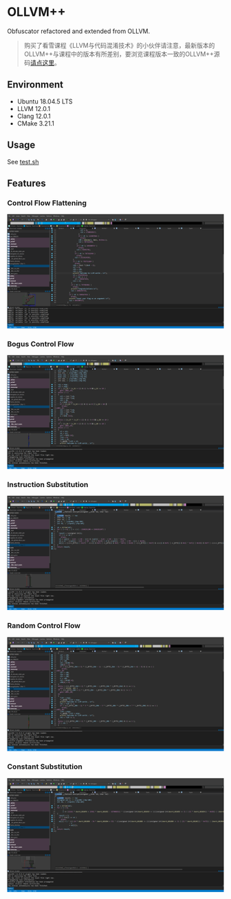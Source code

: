 # OLLVM++
Obfuscator refactored and extended from OLLVM.
> 购买了看雪课程《LLVM与代码混淆技术》的小伙伴请注意，最新版本的OLLVM++与课程中的版本有所差别，要浏览课程版本一致的OLLVM++源码[请点这里](https://github.com/bluesadi/OLLVM-plusplus/tree/525680ab2ddf4f5c3744f1f6f6a3ba1581394ff4)。
## Environment
- Ubuntu 18.04.5 LTS
- LLVM 12.0.1
- Clang 12.0.1
- CMake 3.21.1
## Usage
See [test.sh](test.sh)
## Features
### Control Flow Flattening
<img src = "image/Control Flow Flatten.png">

### Bogus Control Flow
<img src = "image/Bogus Control Flow.png">

### Instruction Substitution
<img src = "image/Instruction Substitution.png">

### Random Control Flow
<img src = "image/Random Control Flow.png">

### Constant Substitution
<img src = "image/Constant Substitution.png">
